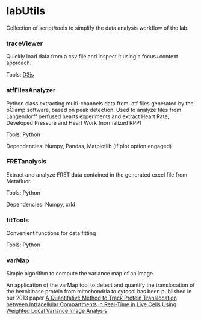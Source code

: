 # labUtils

Collection of script/tools to simplify the data analysis workflow of the lab.

### traceViewer

Quickly load data from a csv file and inspect it using a focus+context approach.

Tools: [D3js](https://d3js.org)

### atfFilesAnalyzer

Python class extracting multi-channels data from .atf files generated by the pClamp software, based on peak detection.
Used to analyze files from Langendorff perfused hearts experiments and extract Heart Rate, Developed Pressure and Heart Work (normalized RPP)

Tools: Python

Dependencies: Numpy, Pandas, Matplotlib (if plot option engaged)

### FRETanalysis

Extract and analyze FRET data contained in the generated excel file from Metafluor.

Tools: Python

Dependencies: Numpy, xrld

### fitTools

Convenient functions for data fitting

Tools: Python

### varMap

Simple algorithm to compute the variance map of an image.

An application of the varMap tool to detect and quantify the translocation of the hexokinase protein from mitochondria to cytosol has been published in our 2013 paper [A Quantitative Method to Track Protein Translocation between Intracellular Compartments in Real-Time in Live Cells Using Weighted Local Variance Image Analysis](http://journals.plos.org/plosone/article?id=10.1371/journal.pone.0081988)
